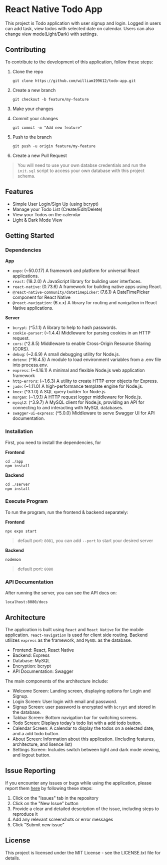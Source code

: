 # React Native Todo App

This project is Todo application with user signup and login. Logged in users can add task, view todos with selected date on calendar. Users can also change view mode(Light/Dark) with settings.

## Contributing

To contribute to the development of this application, follow these steps:

1. Clone the repo

    ```
    git clone https://github.com/william199612/todo-app.git
    ```

2. Create a new branch

    ```
    git checkout -b feature/my-feature
    ```

3. Make your changes

4. Commit your changes

    ```
    git commit -m "Add new feature"
    ```

5. Push to the branch

    ```
    git push -u origin feature/my-feature
    ```

6. Create a new Pull Request

> You will need to use your own databse credentials and run the `init.sql` script to access your own database with this project schema.

## Features

- Simple User Login/Sign Up (using bcrypt)
- Manage your Todo List (Create/Edit/Delete)
- View your Todos on the calendar
- Light & Dark Mode View

## Getting Started

### Dependencies

**App**

- `expo`: (~50.0.17) A framework and platform for universal React applications.
- `react`: (18.2.0) A JavaScript library for building user interfaces.
- `react-native`: (0.73.6) A framework for building native apps using React.
- `@react-native-community/datetimepicker`: (7.6.1) A DateTimePicker component for React Native
- `@react-navigation`: (6.x.x) A library for routing and navigation in React Native applications.

**Server**

- `bcrypt`: (^5.1.1) A library to help to hash passwords.
- `cookie-parser`: (~1.4.4) Middleware for parsing cookies in an HTTP request.
- `cors`: (^2.8.5) Middleware to enable Cross-Origin Resource Sharing (CORS). 
- `debug`: (~2.6.9) A small debugging utility for Node.js.
- `dotenv`: (^16.4.5) A module to load environment variables from a .env file into process.env.
- `express`: (~4.16.1) A minimal and flexible Node.js web application framework
- `http-errors`: (~1.6.3) A utility to create HTTP error objects for Express.
- `jade`: (~1.11.0) A high-performance template engine for Node.js.
- `knex`: (^3.1.0) A SQL query builder for Node.js
- `morgan`: (~1.9.1) A HTTP request logger middleware for Node.js.
- `mysql2`: (^3.9.7) A MySQL client for Node.js, providing an API for connecting to and interacting with MySQL databases.
- `swagger-ui-express`: (^5.0.0) Middleware to serve Swagger UI for API documentation.

### Installation

First, you need to install the dependencies, for

**Frontend**

```
cd ./app
npm install
```

**Backend**

```
cd ./server
npm install
```

### Execute Program

To run the program, run the frontend & backend separately: 

**Frontend**

```
npx expo start
```

> default port: `8081`, you can add `--port` to start your desired server

**Backend**

```
nodemon
```

> default port: `8080`

### API Documentation

After running the server, you can see the API docs on:

```
localhost:8080/docs
```

## Architecture

The application is built using `React` and `React Native` for the mobile application. `react-navigation` is used for client side routing. Backend utilizes `express` as the framework, and `MySQL` as the database.

- Frontend: React, React Native
- Backend: Express
- Database: MySQL
- Encryption: bcrypt
- API Documentation: Swagger

The main components of the architecture include:

- Welcome Screen: Landing screen, displaying options for Login and Signup.
- Login Screen: User login with email and password.
- Signup Screen: user password is encrypted with `bcrypt` and stored in the database.
- Tabbar Screen: Bottom navigation bar for switching screens.
- Todo Screen: Displays today's todo list with a add todo button.
- Calendar Screen: A calendar to display the todos on a selected date, and a add todo button.
- About Screen: Information about this application. (Including features, architecture, and lisence list)
- Settings Screen: Includes switch between light and dark mode viewing, and logout button.

## Issue Reporting
If you encounter any issues or bugs while using the application, please report them [here](https://github.com/william199612/todo-app/issues) by following these steps:

1. Click on the "Issues" tab in the repository
2. Click on the "New Issue" button
3. Provide a clear and detailed description of the issue, including steps to reproduce it
4. Add any relevant screenshots or error messages
5. Click "Submit new issue"

## License

This project is licensed under the MIT License - see the LICENSE.txt file for details.

